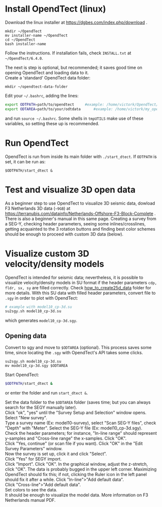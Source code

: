 # Install OpendTect (linux)

Download the linux installer at https://dgbes.com/index.php/download . 
```
mkdir ~/OpendTect 
mv installer-name ~/OpendTect
cd ~/OpendTect
bash installer-name
```
Follow the instructions. If installation fails, check `INSTALL.txt` at `~/OpendTect/6.4.0`.  

The next is step is optional, but recommended; it saves good time on opening OpendTect and loading data to it.  
Create a 'standard' OpendTect data folder:
```
mkdir ~/opendtect-data-folder
```

Edit your `~/.bashrc`, adding the lines:
```sh
export ODTPATH=path/to/opendtect     #example: /home/victork/OpendTect/6.4.0
export ODTAREA=path/to/your/odtdata      #example: /home/victork/my_opendtect_data/
```
and run `source ~/.bashrc`. Some shells in `tmpUTILS` make use of these variables, so setting these up is recommended. 

# Run OpendTect

OpendTect is run from inside its main folder with `./start_dtect`. If `ODTPATH` is set, it can be run as:
```
$ODTPATH/start_dtect &
``` 

# Test and visualize 3D open data

As a beginner step to use OpendTect to visualize 3D seismic data, dowload F3 Netherlands 3D data (`~9GB`)
at https://terranubis.com/datainfo/Netherlands-Offshore-F3-Block-Complete . There is also a beginner's manual 
in this same page. Creating a survey from a SEG-Y, checking header parameters, seeing some inlines/crosslines, 
getting acquainted to the 3 rotation buttons and finding best color schemes should be enough to proceed with 
custom 3D data (below).

# Visualize custom 3D velocity/density models

OpendTect is intended for seismic data; nevertheless, it is possible to visualize velocity/density models in SU format if the 
header parameters `cdp, fldr, sx, sy` are filled correctly. Check [how_to_create25d_data](https://github.com/vkrGitHub/fdelmodc3D-utils/tree/master/how_to_create25d_data) folder for more details. With this SU data 
with filled header parameters, convert file to `.sgy` in order to plot with OpendTect:
```sh
# example with model10_cp-3d.su
su2sgy.sh model10_cp-3d.su
```
which generates `model10_cp-3d.sgy`.


## Opening data

Convert to sgy and move to `$ODTAREA` (optional). This process saves some time, since locating the `.sgy` 
with OpendTect's API takes some clicks. 
```
su2sgy.sh model10_cp-3d.su
mv model10_cp-3d.sgy $ODTAREA
```


Start OpendTect: 
```sh
$ODTPATH/start_dtect &
```
or enter the folder and run `start_dtect &`.

Set the data folder to the `$ODTAREA` folder (saves time; but you can always search for the SEGY manually later).  
Click "ok", "yes" until the "Survey Setup and Selection" window opens.  
Select "New survey".  
Type a survey name (Ex: model10-survey), select "Scan SEG-Y files", check "Depth" with "Meter". 
Select the SEG-Y file (Ex: model10_cp-3d.sgy).  
Check the header parameters; for instance, "In-line range" should represent y-samples and "Cross-line range" the x-samples. 
Click "OK".  
Click "Yes, continue" (or scan file if you want).
Click "OK" in the "Edit Survey Parameters" window.  
Now the survey is set up, click it and click "Select".  
Click "Yes" for SEGY import.  
Click "Import".
Click "OK".
In the graphical window, adjust the z-stretch, click "OK". The data is probably bugged in the upper left corner. Maximizing 
OpendTect should fix this; if not, clicking the Ruler icon in the left panel should fix it after a while. 
Click "In-line">"Add default data".  
Click "Cross-line">"Add default data".  
Set colors to see the data.   
It should be enough to visualize the model data. More information on F3 Netherlands manual PDF.  












